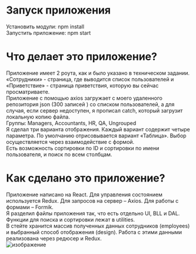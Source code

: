 # Запуск приложения
Установить модули: npm install <br>
Запустить приложение: npm start
# Что делает это приложение?
Приложение имеет 2 роута, как и было указано в техническом задании. «Сотрудники» - страница, где выводится список пользователей и «Приветствие» - страница приветствия, которую вы сейчас просматриваете. <br>
Приложение с помощью axios загружает c моего удаленного репозитория json (300 записей ) со списком пользователей, а для случая, если сервер недоступен, я прописал catch, который загрузит локальную копию файла. <br>
Группы: Managers, Accountants, HR, QA, Ungrouped <br>
Я сделал три варианта отображения. Каждый вариант содержит четыре параметра. По умолчанию отрисовывается вариант «Таблица». Выбор осуществляется через взаимодействие с формой. <br>
Есть возможность сортировки по ID и сортировки по имени пользователя, и поиск по всем столбцам. <br>
# Как сделано это приложение?
Приложение написано на React. Для управления состоянием используется Redux. Для запросов на сервер – Axios. Для работы с формами – Formik. <br>
Я разделил файлы приложения так, что есть отдельно UI, BLL и DAL. Функции для поиска и сортировки лежат в utilities. <br>
В стейте хранится массив полученных данных сотрудников (employees) и выбранный способ отображения (design). Работа с этими данными реализована через редюсер и Redux. <br>
![изображение](https://github.com/user-attachments/assets/8c949eea-be50-4a53-8c81-dba8709159e1)

